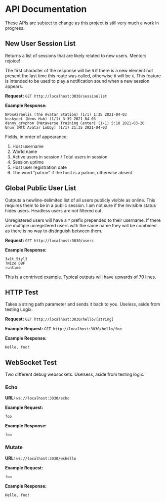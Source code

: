 # API Documentation
These APIs are subject to change as this project is still very much a work in progress.

## New User Session List

Returns a list of sessions that are likely related to new users. Mentors rejoice!

The first character of the response will be `N` if there is a new element
not present the last time this route was called, otherwise it will be `X`.
This feature is intended to be used to play a notification sound when a new
session appears.

**Request:** `GET http://localhost:3030/sessionlist`

**Example Response:**
```
NPoxAzraelis (The Avatar Station) (1/1) 1:35 2021-04-03
huskyeet (Neos Hub) (1/1) 3:39 2021-04-03
danny_gryphon (Metaverse Training Center) (1/1) 5:18 2021-03-20
Unun (MTC Avatar Lobby) (1/1) 21:35 2021-04-03
```

Fields, in order of appearance:

1. Host username
2. World name
3. Active users in session / Total users in session
4. Session uptime
5. Host user registration date
6. The word "patron" if the host is a patron, otherwise absent


## Global Public User List

Outputs a newline-delimited list of all users publicly visible as online.
This requires them to be in a public session. I am not sure if the Invisible
status hides users. Headless users are not filtered out.

Unregistered users will have a `?` prefix prepended to their username. If there
are multiple unregistered users with the same name they will be combined as
there is no way to distinguish between them.

**Request:** `GET http://localhost:3030/users`

**Example Response:**
```
3x1t_5tyl3
?Nizo DBF
runtime
```

This is a contrived example. Typical outputs will have upwards of 70 lines.

## HTTP Test
Takes a string path parameter and sends it back to you.
Useless, aside from testing Logix.

**Request:** `GET http://localhost:3030/hello/[string]`

**Example Request:** `GET http://localhost:3030/hello/foo`

**Example Response:**
```
Hello, foo!
```

## WebSocket Test

Two different debug websockets.
Uselsess, aside from testing logix.

### Echo

**URL:** `ws://localhost:3030/echo`

**Example Request:**
```
foo
```

**Example Response:**
```
foo
```

### Mutate

**URL:** `ws://localhost:3030/wshello`

**Example Request:**
```
foo
```

**Example Response:**
```
Hello, foo!
```
